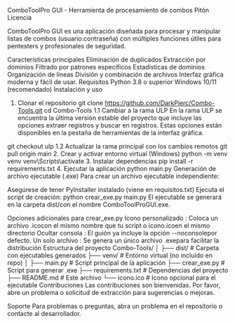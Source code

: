 ComboToolPro GUI - Herramienta de procesamiento de combos
Pitón Licencia

ComboToolPro GUI es una aplicación diseñada para procesar y manipular listas de combos (usuario:contraseña) con múltiples funciones útiles para pentesters y profesionales de seguridad.

Características principales
Eliminación de duplicados
Extracción por dominios
Filtrado por patrones específicos
Estadísticas de dominios
Organización de líneas
División y combinación de archivos
Interfaz gráfica moderna y fácil de usar.
Requisitos
Python 3.8 o superior
Windows 10/11 (recomendado)
Instalación y uso
1. Clonar el repositorio
git clone https://github.com/DarkPierc/Combo-Tools.git
cd Combo-Tools
1.1 Cambiar a la rama ULP
En la rama ULP se encuentra la última versión estable del proyecto que incluye las opciones extraer registros y buscar en registros. Estas opciones están disponibles en la pestaña de herramientas de la interfaz gráfica.

git checkout ulp
1.2 Actualizar la rama principal con los cambios remotos
git pull origin main
2. Crear y activar entorno virtual (Windows)
python -m venv venv
venv\Scripts\activate
3. Instalar dependencias
pip install -r requirements.txt
4. Ejecutar la aplicación
python main.py
Generación de archivo ejecutable (.exe)
Para crear un archivo ejecutable independiente:

Asegúrese de tener PyInstaller instalado (viene en requisitos.txt)
Ejecuta el script de creación:
python crear_exe.py main.py
El ejecutable se generará en la carpeta dist/con el nombre ComboToolProGUI.exe.

Opciones adicionales para crear_exe.py
Icono personalizado : Coloca un archivo .icocon el mismo nombre que tu script o icono.icoen el mismo directorio
Ocultar consola : El guión ya incluye la opción --noconsolepor defecto.
Un solo archivo : Se genera un único archivo .exepara facilitar la distribución
Estructura del proyecto
Combo-Tools/
│
├── dist/                    # Carpeta con ejecutables generados
├── venv/                    # Entorno virtual (no incluido en repo)
│
├── main.py                  # Script principal de la aplicación
├── crear_exe.py             # Script para generar .exe
├── requirements.txt         # Dependencias del proyecto
├── README.md                # Este archivo
└── icono.ico                # Icono opcional para el ejecutable
Contribuciones
Las contribuciones son bienvenidas. Por favor, abre un problema o solicitud de extracción para sugerencias o mejoras.

Soporte
Para problemas o preguntas, abra un problema en el repositorio o contacte al desarrollador.
